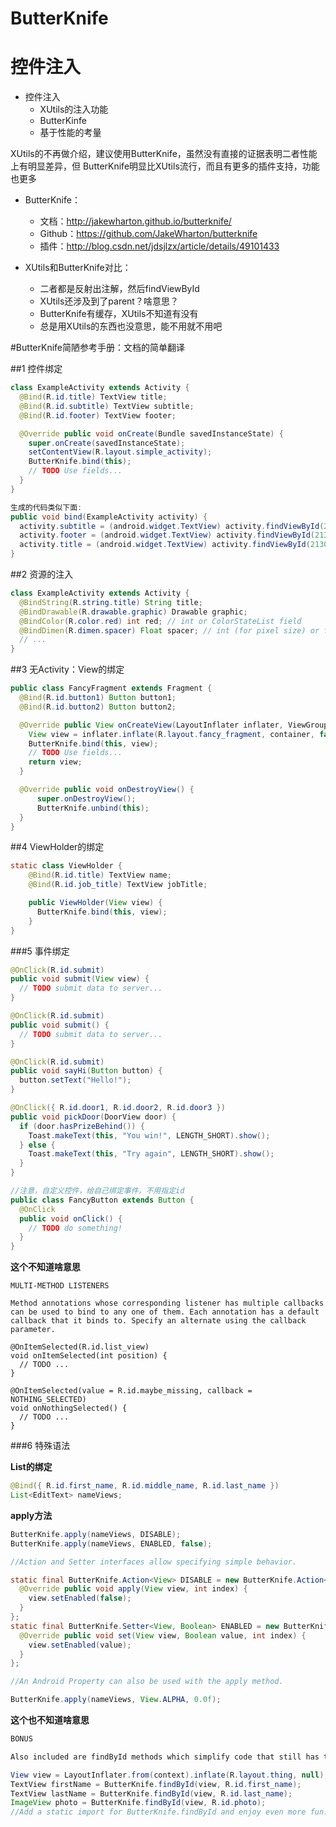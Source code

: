 # ButterKnife

控件注入
===========================
* 控件注入
    * XUtils的注入功能
    * ButterKinfe
    * 基于性能的考量

XUtils的不再做介绍，建议使用ButterKnife，虽然没有直接的证据表明二者性能上有明显差异，但
ButterKnife明显比XUtils流行，而且有更多的插件支持，功能也更多

* ButterKnife：
    * 文档：http://jakewharton.github.io/butterknife/
    * Github：https://github.com/JakeWharton/butterknife
    * 插件：http://blog.csdn.net/jdsjlzx/article/details/49101433


* XUtils和ButterKnife对比：
    * 二者都是反射出注解，然后findViewById
    * XUtils还涉及到了parent？啥意思？
    * ButterKnife有缓存，XUtils不知道有没有
    * 总是用XUtils的东西也没意思，能不用就不用吧

#ButterKnife简陋参考手册：文档的简单翻译

##1 控件绑定
```java
class ExampleActivity extends Activity {
  @Bind(R.id.title) TextView title;
  @Bind(R.id.subtitle) TextView subtitle;
  @Bind(R.id.footer) TextView footer;

  @Override public void onCreate(Bundle savedInstanceState) {
    super.onCreate(savedInstanceState);
    setContentView(R.layout.simple_activity);
    ButterKnife.bind(this);
    // TODO Use fields...
  }
}

生成的代码类似下面:
public void bind(ExampleActivity activity) {
  activity.subtitle = (android.widget.TextView) activity.findViewById(2130968578);
  activity.footer = (android.widget.TextView) activity.findViewById(2130968579);
  activity.title = (android.widget.TextView) activity.findViewById(2130968577);
}

```

##2 资源的注入
```java
class ExampleActivity extends Activity {
  @BindString(R.string.title) String title;
  @BindDrawable(R.drawable.graphic) Drawable graphic;
  @BindColor(R.color.red) int red; // int or ColorStateList field
  @BindDimen(R.dimen.spacer) Float spacer; // int (for pixel size) or float (for exact value) field
  // ...
}
```

##3 无Activity：View的绑定

```java
public class FancyFragment extends Fragment {
  @Bind(R.id.button1) Button button1;
  @Bind(R.id.button2) Button button2;

  @Override public View onCreateView(LayoutInflater inflater, ViewGroup container, Bundle savedInstanceState) {
    View view = inflater.inflate(R.layout.fancy_fragment, container, false);
    ButterKnife.bind(this, view);
    // TODO Use fields...
    return view;
  }

  @Override public void onDestroyView() {
      super.onDestroyView();
      ButterKnife.unbind(this);
  }
}
```

##4 ViewHolder的绑定

```java
static class ViewHolder {
    @Bind(R.id.title) TextView name;
    @Bind(R.id.job_title) TextView jobTitle;

    public ViewHolder(View view) {
      ButterKnife.bind(this, view);
    }
}
```

###5 事件绑定

```java
@OnClick(R.id.submit)
public void submit(View view) {
  // TODO submit data to server...
}

@OnClick(R.id.submit)
public void submit() {
  // TODO submit data to server...
}

@OnClick(R.id.submit)
public void sayHi(Button button) {
  button.setText("Hello!");
}

@OnClick({ R.id.door1, R.id.door2, R.id.door3 })
public void pickDoor(DoorView door) {
  if (door.hasPrizeBehind()) {
    Toast.makeText(this, "You win!", LENGTH_SHORT).show();
  } else {
    Toast.makeText(this, "Try again", LENGTH_SHORT).show();
  }
}

//注意，自定义控件，给自己绑定事件，不用指定id
public class FancyButton extends Button {
  @OnClick
  public void onClick() {
    // TODO do something!
  }
}

```

__这个不知道啥意思__
```
MULTI-METHOD LISTENERS

Method annotations whose corresponding listener has multiple callbacks can be used to bind to any one of them. Each annotation has a default callback that it binds to. Specify an alternate using the callback parameter.

@OnItemSelected(R.id.list_view)
void onItemSelected(int position) {
  // TODO ...
}

@OnItemSelected(value = R.id.maybe_missing, callback = NOTHING_SELECTED)
void onNothingSelected() {
  // TODO ...
}
```



###6 特殊语法

__List<View>的绑定__
```java
@Bind({ R.id.first_name, R.id.middle_name, R.id.last_name })
List<EditText> nameViews;
```

__apply方法__
```java
ButterKnife.apply(nameViews, DISABLE);
ButterKnife.apply(nameViews, ENABLED, false);

//Action and Setter interfaces allow specifying simple behavior.

static final ButterKnife.Action<View> DISABLE = new ButterKnife.Action<View>() {
  @Override public void apply(View view, int index) {
    view.setEnabled(false);
  }
};
static final ButterKnife.Setter<View, Boolean> ENABLED = new ButterKnife.Setter<View, Boolean>() {
  @Override public void set(View view, Boolean value, int index) {
    view.setEnabled(value);
  }
};

//An Android Property can also be used with the apply method.

ButterKnife.apply(nameViews, View.ALPHA, 0.0f);
```

__这个也不知道啥意思__
```java
BONUS

Also included are findById methods which simplify code that still has to find views on a View, Activity, or Dialog. It uses generics to infer the return type and automatically performs the cast.

View view = LayoutInflater.from(context).inflate(R.layout.thing, null);
TextView firstName = ButterKnife.findById(view, R.id.first_name);
TextView lastName = ButterKnife.findById(view, R.id.last_name);
ImageView photo = ButterKnife.findById(view, R.id.photo);
//Add a static import for ButterKnife.findById and enjoy even more fun.
```